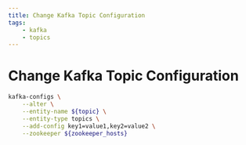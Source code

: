 ```yaml
---
title: Change Kafka Topic Configuration
tags:
    - kafka
    - topics
---
```


# Change Kafka Topic Configuration

~~~ bash
kafka-configs \
    --alter \
    --entity-name ${topic} \
    --entity-type topics \
    --add-config key1=value1,key2=value2 \
    --zookeeper ${zookeeper_hosts}
~~~
